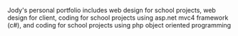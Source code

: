 Jody's personal portfolio includes web design for school projects, web design for client, coding for school projects using asp.net mvc4 framework (c#), and coding for school projects using php object oriented programming 
